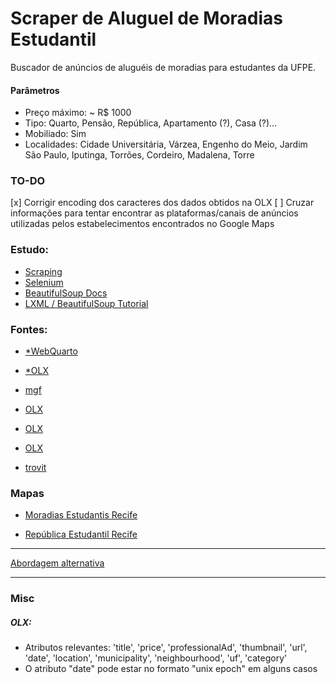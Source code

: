 # Scraper de Aluguel de Moradias Estudantil

Buscador de anúncios de aluguéis de moradias para estudantes da UFPE.

#### Parâmetros

- Preço máximo: ~ R$ 1000
- Tipo: Quarto, Pensão, República, Apartamento (?), Casa (?)...
- Mobiliado: Sim
- Localidades: Cidade Universitária, Várzea, Engenho do Meio, Jardim São Paulo, Iputinga, Torrões, Cordeiro, Madalena, Torre

### TO-DO

[x] Corrigir encoding dos caracteres dos dados obtidos na OLX
[ ] Cruzar informações para tentar encontrar as plataformas/canais de anúncios utilizadas pelos estabelecimentos encontrados no Google Maps

### Estudo:

- [Scraping](https://www.scrapehero.com/web-scraping-with-pandas/)
- [Selenium](https://selenium-python.readthedocs.io/getting-started.html)
- [BeautifulSoup Docs](https://beautiful-soup-4.readthedocs.io/en/latest/)
- [LXML / BeautifulSoup Tutorial](https://www.datacamp.com/tutorial/web-scraping-using-python)

### Fontes:

- [*WebQuarto](https://www.webquarto.com.br/busca/quartos/recife-pe/Cordeiro|V%C3%A1rzea|Torre|Torr%C3%B5es|Madalena|Iputinga?price_range[]=0,2200&has_photo=0&smokers_allowed=0&children_allowed=0&pets_allowed=0&drinks_allowed=0&visitors_allowed=0&couples_allowed=0)

- [*OLX](https://www.olx.com.br/imoveis/aluguel/estado-pe/grande-recife/recife?pe=2000&ret=1020&ret=1060&ret=1040&sd=3747&sd=3778&sd=3766&sd=3764&sd=3762)

- [mgf](https://www.mgfimoveis.com.br/aluguel/quarto/pe-recife-cidade-universitaria)

- [OLX](https://www.olx.com.br/estado-pe?q=aluguel%20quartos&cg=1000)

- [OLX](https://www.olx.com.br/imoveis/aluguel/aluguel-de-quartos/estado-pe?q=aluguel%20quartos)

- [OLX](https://www.olx.com.br/imoveis/aluguel/estado-pe/grande-recife/recife/cidade-universitaria?pe=2000&ret=1020&ret=1060&ret=1040)

- [trovit](https://imoveis.trovit.com.br/alugar-quarto-recife)


### Mapas

- [Moradias Estudantis Recife](https://www.google.com/search?sca_esv=ea85460ec5208a83&tbs=lf:1,lf_ui:2&tbm=lcl&q=moradias+estudantis+recife&rflfq=1&num=10&sa=X&ved=2ahUKEwik5rzu5L-IAxWMq5UCHSdXDRkQjGp6BAgqEAE&biw=1858&bih=972#rlfi=hd:;si:;mv:[[-8.015099137973076,-34.911359265795404],[-8.085044181233394,-34.97736538232835]])

- [República Estudantil Recife](https://www.google.com/search?q=rep%C3%BAblica+estudantil+recife&sca_esv=ea85460ec5208a83&biw=896&bih=971&tbm=lcl&ei=_yfkZpydAqy_1sQPlrKl6A8&oq=republiestudantis+recife&gs_lp=Eg1nd3Mtd2l6LWxvY2FsIhhyZXB1YmxpZXN0dWRhbnRpcyByZWNpZmUqAggAMgcQABiABBgNMggQABgHGAgYHjIIEAAYgAQYogQyCBAAGIAEGKIEMggQABiABBiiBEibYlDdQVjNTnABeACQAQCYAb8BoAH-DKoBBDAuMTC4AQPIAQD4AQGYAgegApAIwgIIEAAYFhgeGA_CAgYQABgeGA_CAggQABgHGB4YD8ICBhAAGAgYHpgDAIgGAZIHAzEuNqAHoDg&sclient=gws-wiz-local#rlfi=hd:;si:;mv:[[-8.033457073050673,-34.92552083401562],[-8.068428905050208,-34.95852331247459]])

---

[Abordagem alternativa](https://queroquarto.com/)

---

### Misc

##### OLX:

- Atributos relevantes: 'title', 'price', 'professionalAd', 'thumbnail', 'url', 'date', 'location', 'municipality', 'neighbourhood', 'uf', 'category'
- O atributo "date" pode estar no formato "unix epoch" em alguns casos
